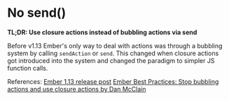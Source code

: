 # No send()

**TL;DR: Use closure actions instead of bubbling actions via send**

Before v1.13 Ember's only way to deal with actions was through a bubbling system by calling `sendAction` or `send`. This changed when closure actions got introduced into the system and changed the paradigm to simpler JS function calls.

References:
[Ember 1.13 release post](http://emberjs.com/blog/2015/06/12/ember-1-13-0-released.html#toc_closure-actions)
[Ember Best Practices: Stop bubbling actions and use closure actions by Dan McClain](https://dockyard.com/blog/2015/10/29/ember-best-practice-stop-bubbling-and-use-closure-actions)
